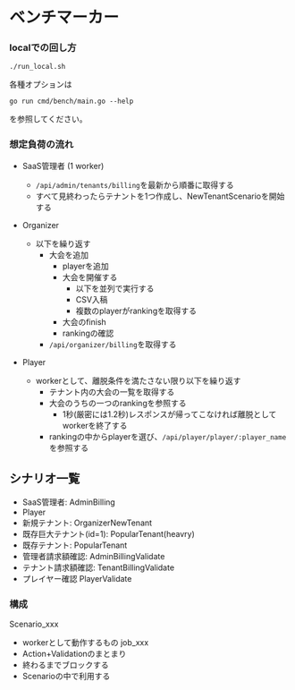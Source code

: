 # ベンチマーカー

### localでの回し方

```
./run_local.sh
```

各種オプションは

```
go run cmd/bench/main.go --help
```

を参照してください。

### 想定負荷の流れ

- SaaS管理者 (1 worker)
  - `/api/admin/tenants/billing`を最新から順番に取得する
  - すべて見終わったらテナントを1つ作成し、NewTenantScenarioを開始する

- Organizer
  - 以下を繰り返す
    - 大会を追加
      - playerを追加
      - 大会を開催する
        - 以下を並列で実行する
        - CSV入稿
        - 複数のplayerがrankingを取得する
      - 大会のfinish
      - rankingの確認
    - `/api/organizer/billing`を取得する

- Player
  - workerとして、離脱条件を満たさない限り以下を繰り返す
    - テナント内の大会の一覧を取得する
    - 大会のうちの一つのrankingを参照する
      - 1秒(厳密には1.2秒)レスポンスが帰ってこなければ離脱としてworkerを終了する
    - rankingの中からplayerを選び、`/api/player/player/:player_name`を参照する

## シナリオ一覧

- SaaS管理者: AdminBilling
- Player
- 新規テナント: OrganizerNewTenant
- 既存巨大テナント(id=1): PopularTenant(heavry)
- 既存テナント: PopularTenant
- 管理者請求額確認: AdminBillingValidate
- テナント請求額確認: TenantBillingValidate
- プレイヤー確認 PlayerValidate

### 構成

Scenario_xxx
- workerとして動作するもの
job_xxx
- Action+Validationのまとまり
- 終わるまでブロックする
- Scenarioの中で利用する

